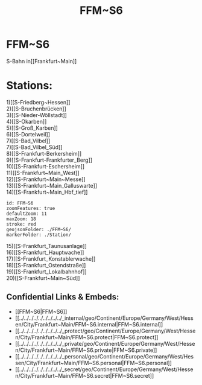 ﻿---
location: [ 50.1787 , 8.733477 ] 
type: geo-Region
title: FFM~S6

license: CC BY-SA 4.0
source: https://datahub.io/core/country-codes
isDeleted: false
isReadOnly: false
draft: false
confidential: public

tags:
- geo/Country/Region
aliases:
- FFM~S6

Languages:
- de

cssclasses: geo-Region
publish: true
linkTitle: 
keywords: 
layout: 
publishDate: 
expiryDate: 
---

# FFM~S6

S-Bahn in[[Frankfurt~Main]]  

# Stations: 
1)[[S-Friedberg~Hessen]]  
2)[[S-Bruchenbrücken]]  
3)[[S-Nieder-Wöllstadt]]  
4)[[S-Okarben]]  
5)[[S-Groß_Karben]]  
6)[[S-Dortelweil]]  
7)[[S-Bad_Vilbel]]  
7)[[S-Bad_Vilbel_Süd]]  
8)[[S-Frankfurt-Berkersheim]]  
9)[[S-Frankfurt-Frankfurter_Berg]]  
10)[[S-Frankfurt-Eschersheim]]  
11)[[S-Frankfurt~Main_West]]  
12)[[S-Frankfurt~Main~Messe]]  
13)[[S-Frankfurt~Main_Galluswarte]]  
14)[[S-Frankfurt~Main_Hbf_tief]]  

```leaflet
id: FFM~S6
zoomFeatures: true 
defaultZoom: 11 
maxZoom: 18
stroke: red
geojsonFolder: ./FFM~S6/
markerFolder: ./Station/
```

15)[[S-Frankfurt_Taunusanlage]]  
16)[[S-Frankfurt_Hauptwache]]  
17)[[S-Frankfurt_Konstablerwache]]  
18)[[S-Frankfurt_Ostendstraße]]  
19)[[S-Frankfurt_Lokalbahnhof]]  
20)[[S-Frankfurt~Main~Süd]]  



## Confidential Links & Embeds: 
- [[FFM~S6|FFM~S6]] 
- [[../../../../../../../../../_internal/geo/Continent/Europe/Germany/West/Hessen/City/Frankfurt~Main/FFM~S6.internal|FFM~S6.internal]] 
- [[../../../../../../../../../_protect/geo/Continent/Europe/Germany/West/Hessen/City/Frankfurt~Main/FFM~S6.protect|FFM~S6.protect]] 
- [[../../../../../../../../../_private/geo/Continent/Europe/Germany/West/Hessen/City/Frankfurt~Main/FFM~S6.private|FFM~S6.private]] 
- [[../../../../../../../../../_personal/geo/Continent/Europe/Germany/West/Hessen/City/Frankfurt~Main/FFM~S6.personal|FFM~S6.personal]] 
- [[../../../../../../../../../_secret/geo/Continent/Europe/Germany/West/Hessen/City/Frankfurt~Main/FFM~S6.secret|FFM~S6.secret]] 
